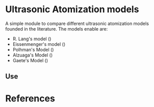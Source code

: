 # Ultrasonic Atomization models
A simple module to compare different ultrasonic atomization models founded in the literature. The models enable are:

- R. Lang's model ()
- Eissenmenger's model ()
- Polhman's Model ()
- Alzuaga's Model ()
- Gaete's Model ()

## Use


# References

